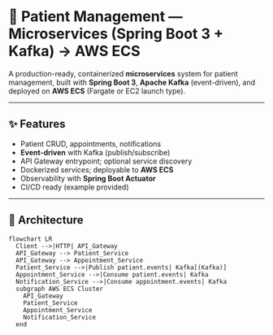 # 🏥 Patient Management — Microservices (Spring Boot 3 + Kafka) → AWS ECS

A production-ready, containerized **microservices** system for patient management, built with **Spring Boot 3**, **Apache Kafka** (event-driven), and deployed on **AWS ECS** (Fargate or EC2 launch type).

---

## ✨ Features

- Patient CRUD, appointments, notifications
- **Event-driven** with Kafka (publish/subscribe)
- API Gateway entrypoint; optional service discovery
- Dockerized services; deployable to **AWS ECS**
- Observability with **Spring Boot Actuator**
- CI/CD ready (example provided)

---

## 🧱 Architecture

```mermaid
flowchart LR
  Client -->|HTTP| API_Gateway
  API_Gateway --> Patient_Service
  API_Gateway --> Appointment_Service
  Patient_Service -->|Publish patient.events| Kafka[(Kafka)]
  Appointment_Service -->|Consume patient.events| Kafka
  Notification_Service -->|Consume appointment.events| Kafka
  subgraph AWS ECS Cluster
    API_Gateway
    Patient_Service
    Appointment_Service
    Notification_Service
  end
